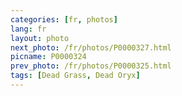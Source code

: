 ```yaml
---
categories: [fr, photos]
lang: fr
layout: photo
next_photo: /fr/photos/P0000327.html
picname: P0000324
prev_photo: /fr/photos/P0000325.html
tags: [Dead Grass, Dead Oryx]
---
```

